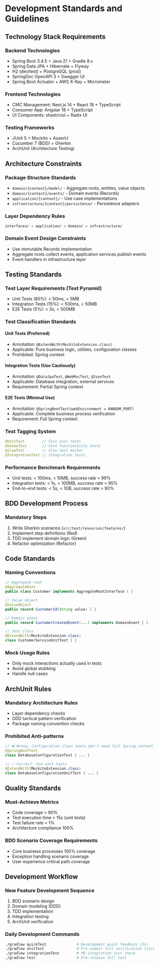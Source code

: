 # Development Standards and Guidelines

## Technology Stack Requirements

### Backend Technologies

- Spring Boot 3.4.5 + Java 21 + Gradle 8.x
- Spring Data JPA + Hibernate + Flyway
- H2 (dev/test) + PostgreSQL (prod)
- SpringDoc OpenAPI 3 + Swagger UI
- Spring Boot Actuator + AWS X-Ray + Micrometer

### Frontend Technologies

- CMC Management: Next.js 14 + React 18 + TypeScript
- Consumer App: Angular 18 + TypeScript
- UI Components: shadcn/ui + Radix UI

### Testing Frameworks

- JUnit 5 + Mockito + AssertJ
- Cucumber 7 (BDD) + Gherkin
- ArchUnit (Architecture Testing)

## Architecture Constraints

### Package Structure Standards

- `domain/{context}/model/` - Aggregate roots, entities, value objects
- `domain/{context}/events/` - Domain events (Records)
- `application/{context}/` - Use case implementations
- `infrastructure/{context}/persistence/` - Persistence adapters

### Layer Dependency Rules

```
interfaces/ → application/ → domain/ ← infrastructure/
```

### Domain Event Design Constraints

- Use immutable Records implementation
- Aggregate roots collect events, application services publish events
- Event handlers in infrastructure layer

## Testing Standards

### Test Layer Requirements (Test Pyramid)

- Unit Tests (80%): < 50ms, < 5MB
- Integration Tests (15%): < 500ms, < 50MB  
- E2E Tests (5%): < 3s, < 500MB

### Test Classification Standards

#### Unit Tests (Preferred)

- Annotation: `@ExtendWith(MockitoExtension.class)`
- Applicable: Pure business logic, utilities, configuration classes
- Prohibited: Spring context

#### Integration Tests (Use Cautiously)

- Annotation: `@DataJpaTest`, `@WebMvcTest`, `@JsonTest`
- Applicable: Database integration, external services
- Requirement: Partial Spring context

#### E2E Tests (Minimal Use)

- Annotation: `@SpringBootTest(webEnvironment = RANDOM_PORT)`
- Applicable: Complete business process verification
- Requirement: Full Spring context

### Test Tagging System

```java
@UnitTest        // Fast unit tests
@SmokeTest       // Core functionality tests
@SlowTest        // Slow test marker
@IntegrationTest // Integration tests
```

### Performance Benchmark Requirements

- Unit tests: < 100ms, < 10MB, success rate > 99%
- Integration tests: < 1s, < 100MB, success rate > 95%
- End-to-end tests: < 5s, < 1GB, success rate > 90%

## BDD Development Process

### Mandatory Steps

1. Write Gherkin scenarios (`src/test/resources/features/`)
2. Implement step definitions (Red)
3. TDD implement domain logic (Green)
4. Refactor optimization (Refactor)

## Code Standards

### Naming Conventions

```java
// Aggregate root
@AggregateRoot
public class Customer implements AggregateRootInterface { }

// Value object
@ValueObject
public record CustomerId(String value) { }

// Domain event
public record CustomerCreatedEvent(...) implements DomainEvent { }

// Test class
@ExtendWith(MockitoExtension.class)
class CustomerServiceUnitTest { }
```

### Mock Usage Rules

- Only mock interactions actually used in tests
- Avoid global stubbing
- Handle null cases

## ArchUnit Rules

### Mandatory Architecture Rules

- Layer dependency checks
- DDD tactical pattern verification
- Package naming convention checks

### Prohibited Anti-patterns

```java
// ❌ Wrong: Configuration class tests don't need full Spring context
@SpringBootTest
class DatabaseConfigurationTest { ... }

// ✅ Correct: Use unit tests
@ExtendWith(MockitoExtension.class)
class DatabaseConfigurationUnitTest { ... }
```

## Quality Standards

### Must-Achieve Metrics

- Code coverage > 80%
- Test execution time < 15s (unit tests)
- Test failure rate < 1%
- Architecture compliance 100%

### BDD Scenario Coverage Requirements

- Core business processes 100% coverage
- Exception handling scenario coverage
- User experience critical path coverage

## Development Workflow

### New Feature Development Sequence

1. BDD scenario design
2. Domain modeling (DDD)
3. TDD implementation
4. Integration testing
5. ArchUnit verification

### Daily Development Commands

```bash
./gradlew quickTest              # Development quick feedback (2s)
./gradlew unitTest               # Pre-commit full verification (11s)
./gradlew integrationTest        # PR integration test check
./gradlew test                   # Pre-release full test
```

